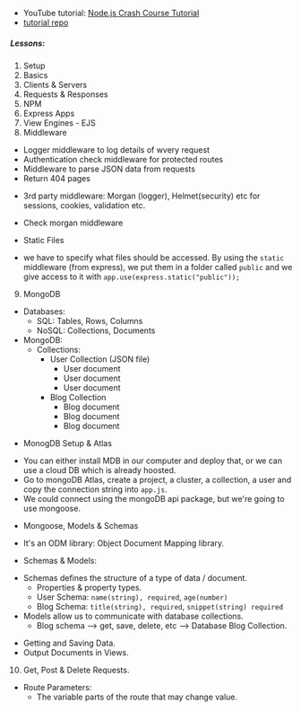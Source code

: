 - YouTube tutorial: [Node.js Crash Course Tutorial](https://www.youtube.com/playlist?list=PL4cUxeGkcC9jsz4LDYc6kv3ymONOKxwBU)
- [tutorial repo](https://github.com/iamshaunjp/node-crash-course)

##### Lessons:

1. Setup
2. Basics
3. Clients & Servers
4. Requests & Responses
5. NPM
6. Express Apps
7. View Engines - EJS
8. Middleware

- Logger middleware to log details of wvery request
- Authentication check middleware for protected routes
- Middleware to parse JSON data from requests
- Return 404 pages

* 3rd party middleware: Morgan (logger), Helmet(security) etc for sessions, cookies, validation etc.

- Check morgan middleware

* Static Files

- we have to specify what files should be accessed. By using the `static` middleware (from express), we put them in a folder called `public` and we give access to it with `app.use(express.static("public"));`

9. MongoDB

- Databases:
  - SQL: Tables, Rows, Columns
  - NoSQL: Collections, Documents
- MongoDB:
  - Collections:
    - User Collection (JSON file)
      - User document
      - User document
      - User document
    - Blog Collection
      - Blog document
      - Blog document
      - Blog document

* MonogDB Setup & Atlas

- You can either install MDB in our computer and deploy that, or we can use a cloud DB which is already hoosted.
- Go to mongoDB Atlas, create a project, a cluster, a collection, a user and copy the connection string into `app.js`.
- We could connect using the mongoDB api package, but we're going to use mongoose.

* Mongoose, Models & Schemas

- It's an ODM library: Object Document Mapping library.

* Schemas & Models:

- Schemas defines the structure of a type of data / document.
  - Properties & property types.
  - User Schema: `name(string), required`, `age(number)`
  - Blog Schema: `title(string), required`, `snippet(string) required`
- Models allow us to communicate with database collections.
  - Blog schema --> get, save, delete, etc --> Database Blog Collection.

* Getting and Saving Data.
* Output Documents in Views.

10. Get, Post & Delete Requests.

- Route Parameters:
  - The variable parts of the route that may change value.
